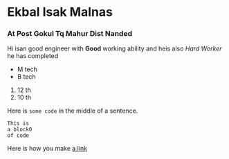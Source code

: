
# Ekbal Isak Malnas

### At Post Gokul Tq Mahur Dist Nanded

Hi isan good engineer with **Good** working ability
and heis also *Hard Worker*
he has completed

- M tech
- B tech

1. 12 th
2. 10 th

Here is `some code` in the middle of a sentence.

```
This is
a block0
of code
```
Here is how you make [a link](https://www.google.com)
